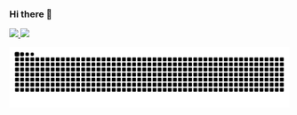 ### Hi there 👋

<div>
  <a href="https://github.com/dilermandoqueiroz">
  <img height="180em" src="https://github-readme-stats.vercel.app/api?username=dilermandoqueiroz&show_icons=true&theme=radical&include_all_commits=true&count_private=true"/>
  <img height="180em" src="https://github-readme-stats.vercel.app/api/top-langs/?username=dilermandoqueiroz&layout=compact&langs_count=7&theme=radical"/>
</div>

![Snake animation](https://github.com/dilermandoqueiroz/dilermandoqueiroz/blob/output/github-contribution-grid-snake.svg)
